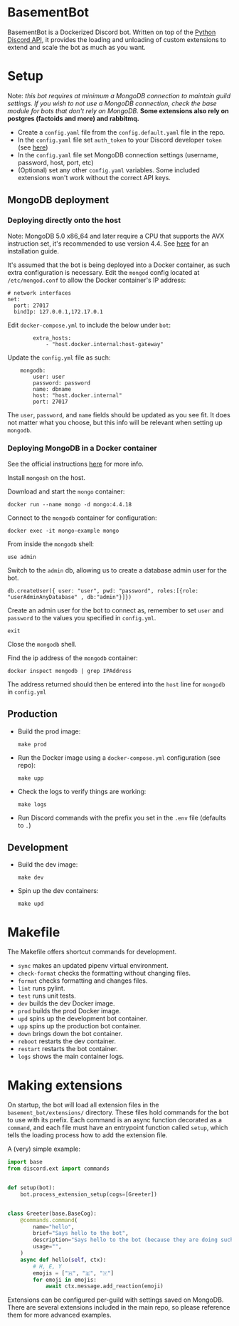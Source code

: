 # BasementBot

BasementBot is a Dockerized Discord bot. Written on top of the [Python Discord API](https://pycord.readthedocs.io/en/latest/api.html), it provides the loading and unloading of custom extensions to extend and scale the bot as much as you want.

# Setup

Note: *this bot requires at minimum a MongoDB connection to maintain guild settings. If you wish to not use a MongoDB connection, check the base module for bots that don't rely on MongoDB.* **Some extensions also rely on postgres (factoids and more) and rabbitmq.**

* Create a `config.yaml` file from the `config.default.yaml` file in the repo.
* In the `config.yaml` file set `auth_token` to your Discord developer `token` (see [here](https://discordapp.com/developers/docs/topics/oauth2))
* In the `config.yaml` file set MongoDB connection settings (username, password, host, port, etc)
* (Optional) set any other `config.yaml` variables. Some included extensions won't work without the correct API keys.

## MongoDB deployment
### Deploying directly onto the host
Note: MongoDB 5.0 x86_64 and later require a CPU that supports the AVX instruction set, it's recommended to use version 4.4.
See [here](https://www.mongodb.com/docs/manual/administration/install-on-linux/) for an installation guide.

It's assumed that the bot is being deployed into a Docker container, as such extra configuration is necessary.
Edit the `mongod` config located at `/etc/mongod.conf` to allow the Docker container's IP address:
```
# network interfaces
net:
  port: 27017
  bindIp: 127.0.0.1,172.17.0.1
```

Edit `docker-compose.yml` to include the below under `bot`:
```
        extra_hosts:
            - "host.docker.internal:host-gateway"
```

Update the `config.yml` file as such:
```
    mongodb:
        user: user
        password: password
        name: dbname
        host: "host.docker.internal"
        port: 27017
```
The `user`, `password`, and `name` fields should be updated as you see fit. It does not matter what you choose, but this info will be relevant when setting up `mongodb`.

### Deploying MongoDB in a Docker container

See the official instructions [here](https://hub.docker.com/_/mongo) for more info.

Install `mongosh` on the host.


Download and start the `mongo` container:
```
docker run --name mongo -d mongo:4.4.18
```

Connect to the `mongodb` container for configuration:
```
docker exec -it mongo-example mongo
```

From inside the `mongodb` shell:
```
use admin
```
Switch to the `admin` db, allowing us to create a database admin user for the bot.

```
db.createUser({	user: "user", pwd: "password", roles:[{role: "userAdminAnyDatabase" , db:"admin"}]})
```
Create an admin user for the bot to connect as, remember to set `user`
 and `password` to the values you specified in `config.yml`.

```
exit
```
Close the `mongodb` shell. 

Find the ip address of the `mongodb` container:
```
docker inspect mongodb | grep IPAddress
```
The address returned should then be entered into the `host` line for `mongodb` in `config.yml`

## Production

* Build the prod image:
    ```
    make prod
    ```

* Run the Docker image using a `docker-compose.yml` configuration (see repo):
    ```
    make upp
    ```

* Check the logs to verify things are working:
    ```
    make logs
    ```

* Run Discord commands with the prefix you set in the `.env` file (defaults to `.`)

## Development

* Build the dev image:
    ```
    make dev
    ```

* Spin up the dev containers:
    ```
    make upd
    ```

# Makefile

The Makefile offers shortcut commands for development.

* `sync` makes an updated pipenv virtual environment.
* `check-format` checks the formatting without changing files.
* `format` checks formatting and changes files.
* `lint` runs pylint.
* `test` runs unit tests.
* `dev` builds the dev Docker image.
* `prod` builds the prod Docker image.
* `upd` spins up the development bot container.
* `upp` spins up the production bot container.
* `down` brings down the bot container.
* `reboot` restarts the dev container.
* `restart` restarts the bot container.
* `logs` shows the main container logs.

# Making extensions

On startup, the bot will load all extension files in the `basement_bot/extensions/` directory. These files hold commands for the bot to use with its prefix. Each command is an async function decorated as a `command`, and each file must have an entrypoint function called `setup`, which tells the loading process how to add the extension file.

A (very) simple example:

```python
import base
from discord.ext import commands


def setup(bot):
    bot.process_extension_setup(cogs=[Greeter])


class Greeter(base.BaseCog):
    @commands.command(
        name="hello",
        brief="Says hello to the bot",
        description="Says hello to the bot (because they are doing such a great job!)",
        usage="",
    )
    async def hello(self, ctx):
        # H, E, Y
        emojis = ["🇭", "🇪", "🇾"]
        for emoji in emojis:
            await ctx.message.add_reaction(emoji)
```

Extensions can be configured per-guild with settings saved on MongoDB. There are several extensions included in the main repo, so please reference them for more advanced examples.
